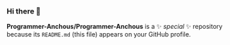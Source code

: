 ### Hi there 👋

**Programmer-Anchous/Programmer-Anchous** is a ✨ _special_ ✨ repository because its `README.md` (this file) appears on your GitHub profile.
